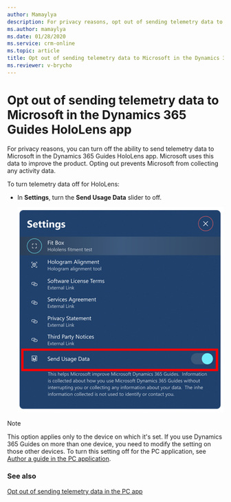 ```yaml
---
author: Mamaylya
description: For privacy reasons, opt out of sending telemetry data to Microsoft in the Dynamics 365 Guides HoloLens app
ms.author: mamaylya
ms.date: 01/28/2020
ms.service: crm-online
ms.topic: article
title: Opt out of sending telemetry data to Microsoft in the Dynamics 365 Guides HoloLens app
ms.reviewer: v-brycho
---
```


# Opt out of sending telemetry data to Microsoft in the Dynamics 365 Guides HoloLens app

For privacy reasons, you can turn off the ability to send telemetry data to Microsoft in the Dynamics 365 Guides HoloLens app. Microsoft uses this data to improve the product. Opting out prevents Microsoft from collecting any activity data.

To turn telemetry data off for HoloLens:

- In **Settings**, turn the **Send Usage Data** slider to off.

    ![Send Usage Data setting](media/send-usage-data.PNG "Send Usage Data setting")
    
> [!NOTE]
> This option applies only to the device on which it's set. If you use Dynamics 365 Guides on more than one device, you need to modify the setting on those other devices. To turn this setting off for the PC application, see [Author a guide in the PC application](pc-authoring.md). 

### See also

[Opt out of sending telemetry data in the PC app](data-opt-out-pc-app.md)
